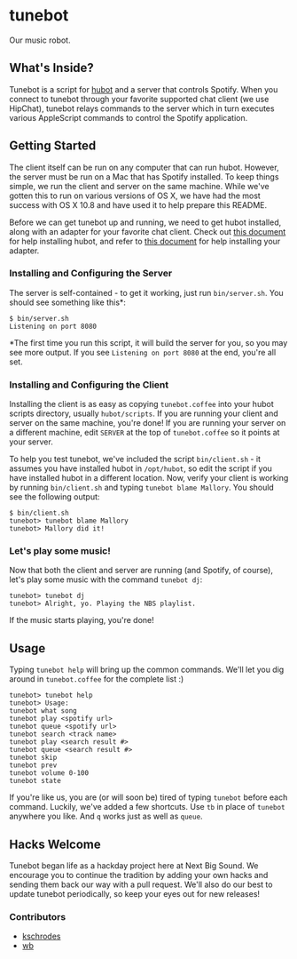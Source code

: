 # tunebot

Our music robot.

## What's Inside?

Tunebot is a script for [hubot](https://github.com/github/hubot) and a server that controls Spotify. When you connect to tunebot through your favorite supported chat client (we use HipChat), tunebot relays commands to the server which in turn executes various AppleScript commands to control the Spotify application.

## Getting Started

The client itself can be run on any computer that can run hubot. However, the server must be run on a Mac that has Spotify installed. To keep things simple, we run the client and server on the same machine. While we've gotten this to run on various versions of OS X, we have had the most success with OS X 10.8 and have used it to help prepare this README.

Before we can get tunebot up and running, we need to get hubot installed, along with an adapter for your favorite chat client. Check out [this document](https://github.com/github/hubot/blob/master/docs/README.md) for help installing hubot, and refer to [this document](https://github.com/github/hubot/blob/master/docs/adapters.md) for help installing your adapter.

### Installing and Configuring the Server

The server is self-contained - to get it working, just run `bin/server.sh`. You should see something like this*:

```
$ bin/server.sh 
Listening on port 8080
```

*The first time you run this script, it will build the server for you, so you may see more output. If you see `Listening on port 8080` at the end, you're all set.

### Installing and Configuring the Client

Installing the client is as easy as copying `tunebot.coffee` into your hubot scripts directory, usually `hubot/scripts`. If you are running your client and server on the same machine, you're done! If you are running your server on a different machine, edit `SERVER` at the top of `tunebot.coffee` so it points at your server.

To help you test tunebot, we've included the script `bin/client.sh` - it assumes you have installed hubot in `/opt/hubot`, so edit the script if you have installed hubot in a different location. Now, verify your client is working by running `bin/client.sh` and typing `tunebot blame Mallory`. You should see the following output:

```
$ bin/client.sh 
tunebot> tunebot blame Mallory
tunebot> Mallory did it!
```

### Let's play some music!

Now that both the client and server are running (and Spotify, of course), let's play some music with the command `tunebot dj`:

```
tunebot> tunebot dj
tunebot> Alright, yo. Playing the NBS playlist.
```

If the music starts playing, you're done!

## Usage

Typing `tunebot help` will bring up the common commands. We'll let you dig around in `tunebot.coffee` for the complete list :)

```
tunebot> tunebot help
tunebot> Usage:
tunebot what song
tunebot play <spotify url>
tunebot queue <spotify url>
tunebot search <track name>
tunebot play <search result #>
tunebot queue <search result #>
tunebot skip
tunebot prev
tunebot volume 0-100
tunebot state
```

If you're like us, you are (or will soon be) tired of typing `tunebot` before each command. Luckily, we've added a few shortcuts. Use `tb` in place of `tunebot` anywhere you like. And `q` works just as well as `queue`.

## Hacks Welcome

Tunebot began life as a hackday project here at Next Big Sound. We encourage you to continue the tradition by adding your own hacks and sending them back our way with a pull request. We'll also do our best to update tunebot periodically, so keep your eyes out for new releases!

### Contributors

* [kschrodes](https://github.com/kschrodes)
* [wb](https://github.com/wb)

